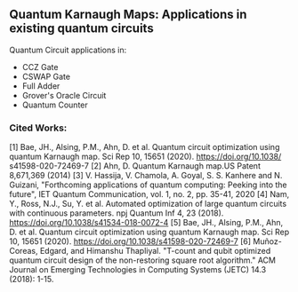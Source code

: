 ## Quantum Karnaugh Maps: Applications in existing quantum circuits

Quantum Circuit applications in: 
- CCZ Gate
- CSWAP Gate
- Full Adder
- Grover's Oracle Circuit
- Quantum Counter

### Cited Works:
 [1] Bae, JH., Alsing, P.M., Ahn, D. et al. Quantum circuit optimization using quantum Karnaugh map. Sci 
Rep 10, 15651 (2020). https://doi.org/10.1038/
 s41598-020-72469-7
 [2] Ahn, D. Quantum Karnaugh map.US Patent 8,671,369 (2014)
 [3] V. Hassija, V. Chamola, A. Goyal, S. S. Kanhere and N. Guizani, "Forthcoming applications of quantum 
computing: Peeking into the future", IET Quantum Communication, vol. 1, no. 2, pp. 35-41, 2020 
[4] Nam, Y., Ross, N.J., Su, Y. et al. Automated optimization of large quantum circuits with continuous 
parameters. npj Quantum Inf 4, 23 (2018). 
https://doi.org/10.1038/s41534-018-0072-4
 [5] Bae, JH., Alsing, P.M., Ahn, D. et al. Quantum circuit optimization using quantum Karnaugh map. Sci 
Rep 10, 15651 (2020). 
https://doi.org/10.1038/s41598-020-72469-7
 [6] Muñoz-Coreas, Edgard, and Himanshu Thapliyal. "T-count and qubit optimized quantum circuit 
design of the non-restoring square root algorithm." ACM Journal on Emerging Technologies in 
Computing Systems (JETC) 14.3 (2018): 1-15.

